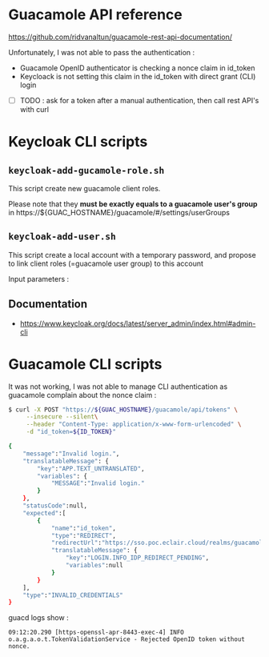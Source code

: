 # Guacamole API reference

<https://github.com/ridvanaltun/guacamole-rest-api-documentation/>

Unfortunately, I was not able to pass the authentication :

- Guacamole OpenID authenticator is checking a nonce claim in id_token
- Keycloack is not setting this claim in the id_token with direct grant (CLI) login

 - [ ] TODO : ask for a token after a manual authentication, then call rest API's with curl 

# Keycloak CLI scripts

## `keycloak-add-gucamole-role.sh`

This script create new guacamole client roles.

Please note that they **must be exactly equals to a guacamole user's group** in https://${GUAC_HOSTNAME}/guacamole/#/settings/userGroups

## `keycloak-add-user.sh`

This script create a local account with a temporary password, and propose to link client roles (=guacamole user group) to this account

Input parameters : 



## Documentation

- https://www.keycloak.org/docs/latest/server_admin/index.html#admin-cli


# Guacamole CLI scripts

It was not working, I was not able to manage CLI authentication as guacamole complain about the nonce claim :

```bash
$ curl -X POST "https://${GUAC_HOSTNAME}/guacamole/api/tokens" \
     --insecure --silent\
     --header "Content-Type: application/x-www-form-urlencoded" \
     -d "id_token=${ID_TOKEN}" 

{
    "message":"Invalid login.",
    "translatableMessage": {
        "key":"APP.TEXT_UNTRANSLATED",
        "variables": {
            "MESSAGE":"Invalid login."
        }
    },
    "statusCode":null,
    "expected":[
        {
            "name":"id_token",
            "type":"REDIRECT",
            "redirectUrl":"https://sso.poc.eclair.cloud/realms/guacamole/protocol/openid-connect/auth?scope=openid+email+profile&response_type=id_token&client_id=guacamole&redirect_uri=https%3A%2F%2Fguacamole.poc.eclair.cloud%2Fguacamole&nonce=mlggr781ndofggpolfo010gma8",
            "translatableMessage": {
                "key":"LOGIN.INFO_IDP_REDIRECT_PENDING",
                "variables":null
            }
        }
    ],
    "type":"INVALID_CREDENTIALS"
}
```

guacd logs show : 

```text
09:12:20.290 [https-openssl-apr-8443-exec-4] INFO  o.a.g.a.o.t.TokenValidationService - Rejected OpenID token without nonce.
```